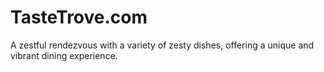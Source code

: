 # TasteTrove.com
A zestful rendezvous with a variety of zesty dishes, offering a unique and vibrant dining experience.
